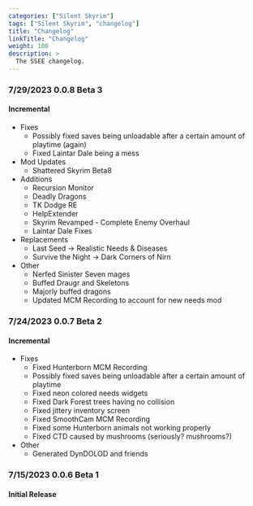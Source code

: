 ```yaml
---
categories: ["Silent Skyrim"]
tags: ["Silent Skyrim", "changelog"] 
title: "Changelog"
linkTitle: "Changelog"
weight: 100
description: >
  The SSEE changelog.
---
```


### 7/29/2023 0.0.8 Beta 3
#### Incremental
- Fixes
  - Possibly fixed saves being unloadable after a certain amount of playtime (again)
  - Fixed Laintar Dale being a mess
- Mod Updates
  - Shattered Skyrim Beta8
- Additions
  - Recursion Monitor
  - Deadly Dragons
  - TK Dodge RE
  - HelpExtender
  - Skyrim Revamped - Complete Enemy Overhaul
  - Laintar Dale Fixes
- Replacements
  - Last Seed -> Realistic Needs & Diseases
  - Survive the Night -> Dark Corners of Nirn
- Other
  - Nerfed Sinister Seven mages
  - Buffed Draugr and Skeletons
  - Majorly buffed dragons
  - Updated MCM Recording to account for new needs mod

### 7/24/2023 0.0.7 Beta 2
#### Incremental
- Fixes
  - Fixed Hunterborn MCM Recording
  - Possibly fixed saves being unloadable after a certain amount of playtime
  - Fixed neon colored needs widgets
  - Fixed Dark Forest trees having no collision
  - Fixed jittery inventory screen
  - Fixed SmoothCam MCM Recording
  - Fixed some Hunterborn animals not working properly
  - Fixed CTD caused by mushrooms (seriously? mushrooms?)
- Other
  - Generated DynDOLOD and friends

### 7/15/2023 0.0.6 Beta 1
#### Initial Release
